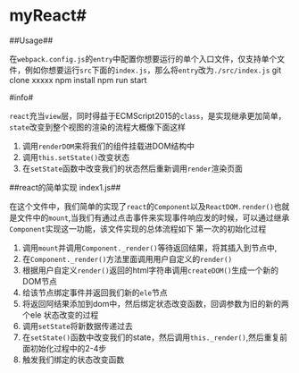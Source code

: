 # myReact#

##Usage##

在`webpack.config.js`的`entry`中配置你想要运行的单个入口文件，仅支持单个文件，例如你想要运行`src`下面的`index.js`，那么将`entry`改为`./src/index.js`
  git  clone xxxxx
  npm install
  npm run start

#info#

`react`充当`view`层，同时得益于ECMScript2015的`class`，是实现继承更加简单，`state`改变到整个视图的渲染的流程大概像下面这样
1. 调用`renderDOM`来将我们的组件挂载进DOM结构中
2. 调用`this.setState()`改变状态
3. 在`setState`函数中改变我们的状态然后重新调用`render`渲染页面

##react的简单实现 index1.js##

在这个文件中，我们简单的实现了`react`的`Component`以及`ReactDOM.render()`也就是文件中的`mount`,当我们有通过点击事件来实现事件响应发的时候，可以通过继承`Component`实现这一功能，该文件实现的总体流程如下
第一次的初始化过程
1. 调用`mount`并调用`Component._render()`等待返回结果，将其插入到节点中,
2. 在`Component._render()`方法里面调用用户自定义的`render()`
3. 根据用户自定义`render()`返回的html字符串调用`createDOM()`生成一个新的DOM节点
4. 给该节点绑定事件并返回我们新的`ele`节点
5. 将返回阿结果添加到dom中，然后绑定状态改变函数，回调参数为旧的新的两个ele
状态改变的过程
1. 调用`setState`将新数据传递过去
2. 在`setState()`函数中改变我们的state，然后调用`this._render()`,然后重复前面初始化过程中的2-4步
3. 触发我们绑定的状态改变函数